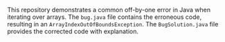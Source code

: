This repository demonstrates a common off-by-one error in Java when iterating over arrays. The `bug.java` file contains the erroneous code, resulting in an `ArrayIndexOutOfBoundsException`.  The `BugSolution.java` file provides the corrected code with explanation.